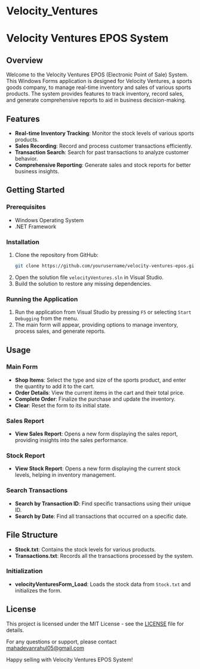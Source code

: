 # Velocity_Ventures

# Velocity Ventures EPOS System

## Overview

Welcome to the Velocity Ventures EPOS (Electronic Point of Sale) System. This Windows Forms application is designed for Velocity Ventures, a sports goods company, to manage real-time inventory and sales of various sports products. The system provides features to track inventory, record sales, and generate comprehensive reports to aid in business decision-making.

## Features

- **Real-time Inventory Tracking**: Monitor the stock levels of various sports products.
- **Sales Recording**: Record and process customer transactions efficiently.
- **Transaction Search**: Search for past transactions to analyze customer behavior.
- **Comprehensive Reporting**: Generate sales and stock reports for better business insights.

## Getting Started

### Prerequisites

- Windows Operating System
- .NET Framework

### Installation

1. Clone the repository from GitHub:
    ```sh
    git clone https://github.com/yourusername/velocity-ventures-epos.git
    ```
2. Open the solution file `velocityVentures.sln` in Visual Studio.
3. Build the solution to restore any missing dependencies.

### Running the Application

1. Run the application from Visual Studio by pressing `F5` or selecting `Start Debugging` from the menu.
2. The main form will appear, providing options to manage inventory, process sales, and generate reports.

## Usage

### Main Form

- **Shop Items**: Select the type and size of the sports product, and enter the quantity to add it to the cart.
- **Order Details**: View the current items in the cart and their total price.
- **Complete Order**: Finalize the purchase and update the inventory.
- **Clear**: Reset the form to its initial state.

### Sales Report

- **View Sales Report**: Opens a new form displaying the sales report, providing insights into the sales performance.

### Stock Report

- **View Stock Report**: Opens a new form displaying the current stock levels, helping in inventory management.

### Search Transactions

- **Search by Transaction ID**: Find specific transactions using their unique ID.
- **Search by Date**: Find all transactions that occurred on a specific date.

## File Structure

- **Stock.txt**: Contains the stock levels for various products.
- **Transactions.txt**: Records all the transactions processed by the system.

### Initialization

- **velocityVenturesForm_Load**: Loads the stock data from `Stock.txt` and initializes the form.

## License

This project is licensed under the MIT License - see the [LICENSE](LICENSE) file for details.


For any questions or support, please contact mahadevanrahul05@gmail.com

Happy selling with Velocity Ventures EPOS System!
